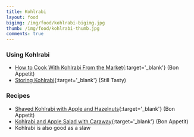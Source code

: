 ```yaml
---
title: Kohlrabi
layout: food
bigimg: /img/food/kohlrabi-bigimg.jpg
thumb: /img/food/kohlrabi-thumb.jpg
comments: true
---
```


### Using Kohlrabi

- [How to Cook With Kohlrabi From the Market](http://www.bonappetit.com/test-kitchen/ingredients/article/from-the-market-kohlrabi){:target='_blank'} (Bon Appetit)
- [Storing Kohlrabi](http://www.stilltasty.com/fooditems/index/17488){:target='_blank'} (Still Tasty)

### Recipes

- [Shaved Kohlrabi with Apple and Hazelnuts](http://www.bonappetit.com/recipe/shaved-kohlrabi-with-apple-and-hazelnuts){:target='_blank'} (Bon Appetit)
- [Kohlrabi and Apple Salad with Caraway](http://www.bonappetit.com/recipe/kohlrabi-and-apple-salad-with-caraway){:target='_blank'} (Bon Appetit)
- Kohlrabi is also good as a slaw

